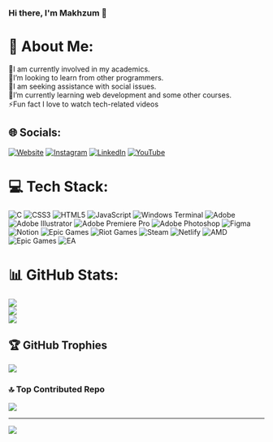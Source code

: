 ### Hi there, I'm Makhzum 👋
# 💫 About Me:
🔭I am currently involved in my academics.<br>👯I’m looking to learn from other programmers.<br>🤝I am seeking assistance with social issues.<br>🌱I’m currently learning web development and some other courses.<br>⚡Fun fact I love to watch tech-related videos


## 🌐 Socials:
[![Website](https://img.shields.io/badge/website-000000?style=for-the-badge&logo=About.me&logoColor=white)](https://sites.google.com/view/makhzumbinharun) [![Instagram](https://img.shields.io/badge/Instagram-%23E4405F.svg?logo=Instagram&logoColor=white)](https://instagram.com/makhzumbinharun) [![LinkedIn](https://img.shields.io/badge/LinkedIn-%230077B5.svg?logo=linkedin&logoColor=white)](https://linkedin.com/in/makhzumbinharun) [![YouTube](https://img.shields.io/badge/YouTube-%23FF0000.svg?logo=YouTube&logoColor=white)](https://youtube.com/@UCFW4XcqgcU5vkLqSN1gESww) 

# 💻 Tech Stack:
![C](https://img.shields.io/badge/c-%2300599C.svg?style=for-the-badge&logo=c&logoColor=white) ![CSS3](https://img.shields.io/badge/css3-%231572B6.svg?style=for-the-badge&logo=css3&logoColor=white) ![HTML5](https://img.shields.io/badge/html5-%23E34F26.svg?style=for-the-badge&logo=html5&logoColor=white) ![JavaScript](https://img.shields.io/badge/javascript-%23323330.svg?style=for-the-badge&logo=javascript&logoColor=%23F7DF1E) ![Windows Terminal](https://img.shields.io/badge/Windows%20Terminal-%234D4D4D.svg?style=for-the-badge&logo=windows-terminal&logoColor=white) ![Adobe](https://img.shields.io/badge/adobe-%23FF0000.svg?style=for-the-badge&logo=adobe&logoColor=white) ![Adobe Illustrator](https://img.shields.io/badge/adobe%20illustrator-%23FF9A00.svg?style=for-the-badge&logo=adobe%20illustrator&logoColor=white) ![Adobe Premiere Pro](https://img.shields.io/badge/Adobe%20Premiere%20Pro-9999FF.svg?style=for-the-badge&logo=Adobe%20Premiere%20Pro&logoColor=white) ![Adobe Photoshop](https://img.shields.io/badge/adobe%20photoshop-%2331A8FF.svg?style=for-the-badge&logo=adobe%20photoshop&logoColor=white) ![Figma](https://img.shields.io/badge/figma-%23F24E1E.svg?style=for-the-badge&logo=figma&logoColor=white) ![Notion](https://img.shields.io/badge/Notion-%23000000.svg?style=for-the-badge&logo=notion&logoColor=white) ![Epic Games](https://img.shields.io/badge/epicgames-%23313131.svg?style=for-the-badge&logo=epicgames&logoColor=white) ![Riot Games](https://img.shields.io/badge/riotgames-D32936.svg?style=for-the-badge&logo=riotgames&logoColor=white) ![Steam](https://img.shields.io/badge/steam-%23000000.svg?style=for-the-badge&logo=steam&logoColor=white) ![Netlify](https://img.shields.io/badge/netlify-%23000000.svg?style=for-the-badge&logo=netlify&logoColor=#00C7B7) ![AMD](https://img.shields.io/badge/AMD-%23000000.svg?style=for-the-badge&logo=amd&logoColor=white) ![Epic Games](https://img.shields.io/badge/epicgames-%23313131.svg?style=for-the-badge&logo=epicgames&logoColor=white) ![EA](https://img.shields.io/badge/ea-%23000000.svg?style=for-the-badge&logo=ea&logoColor=white)
# 📊 GitHub Stats:
![](https://github-readme-stats.vercel.app/api?username=Makhzum&theme=dark&hide_border=false&include_all_commits=true&count_private=false)<br/>
![](https://github-readme-streak-stats.herokuapp.com/?user=Makhzum&theme=dark&hide_border=false)<br/>
![](https://github-readme-stats.vercel.app/api/top-langs/?username=Makhzum&theme=dark&hide_border=false&include_all_commits=true&count_private=false&layout=compact)

## 🏆 GitHub Trophies
![](https://github-profile-trophy.vercel.app/?username=Makhzum&theme=dark&no-frame=false&no-bg=true&margin-w=4)

### 🔝 Top Contributed Repo
![](https://github-contributor-stats.vercel.app/api?username=Makhzum&limit=5&theme=dark&combine_all_yearly_contributions=true)

---
[![](https://visitcount.itsvg.in/api?id=Makhzum&icon=0&color=3)](https://visitcount.itsvg.in)

<!-- Proudly created with GPRM ( https://gprm.itsvg.in ) -->
